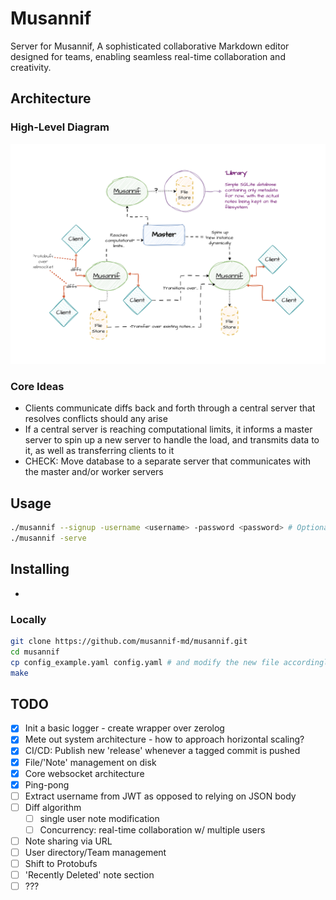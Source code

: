 # Musannif

Server for Musannif, A sophisticated collaborative Markdown editor designed for teams, enabling seamless real-time collaboration and creativity.

## Architecture

### High-Level Diagram

![system-architecture-diagram](.github/assets/system-architecture.drawio.png)

### Core Ideas

- Clients communicate diffs back and forth through a central server that resolves conflicts should any arise
- If a central server is reaching computational limits, it informs a master server to spin up a new server to handle the load, and transmits data to it, as well as transferring clients to it
- CHECK: Move database to a separate server that communicates with the master and/or worker servers

## Usage

```bash
./musannif --signup -username <username> -password <password> # Optional
./musannif -serve
```

## Installing

- 

### Locally

```bash
git clone https://github.com/musannif-md/musannif.git
cd musannif
cp config_example.yaml config.yaml # and modify the new file accordingly
make
```

## TODO

- [x] Init a basic logger - create wrapper over zerolog
- [x] Mete out system architecture - how to approach horizontal scaling?
- [x] CI/CD: Publish new 'release' whenever a tagged commit is pushed
- [x] File/'Note' management on disk
- [x] Core websocket architecture
- [x] Ping-pong
- [ ] Extract username from JWT as opposed to relying on JSON body
- [ ] Diff algorithm
    - [ ] single user note modification
    - [ ] Concurrency: real-time collaboration w/ multiple users
- [ ] Note sharing via URL
- [ ] User directory/Team management
- [ ] Shift to Protobufs
- [ ] 'Recently Deleted' note section
- [ ] ???
